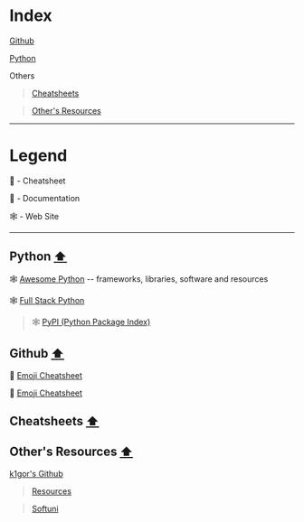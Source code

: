 # Index

<a name="index"></a>

[Github](https://github.com/Aranchev/Resources/tree/main/README.md#github-arrow_up)

[Python](https://github.com/Aranchev/Resources/edit/main/README.md#python-arrow_up)

Others
> [Cheatsheets](https://github.com/Aranchev/Resources/tree/main/README.md#cheatsheets-arrow_up)

> [Other's Resources](https://github.com/Aranchev/Resources/tree/main/README.md#others-resources-arrow_up)

---
# Legend
:page_facing_up: - Cheatsheet

:blue_book: - Documentation

:spider_web: - Web Site

---

## Python [:arrow_up:](#index)

:spider_web: <a href="https://awesome-python.com/">Awesome Python</a> -- frameworks, libraries, software and resources

:spider_web: <a href="https://www.fullstackpython.com/">Full Stack Python</a>

> :spider_web: <a href="https://pypi.org/">PyPI (Python Package Index)</a>

## Github [:arrow_up:](#index)

:page_facing_up: <a href="https://github.com/ikatyang/emoji-cheat-sheet/blob/master/README.md">Emoji Cheatsheet</a>

:page_facing_up: <a href="https://gist.github.com/rxaviers/7360908">Emoji Cheatsheet</a> 

## Cheatsheets [:arrow_up:](#index)

## Other's Resources [:arrow_up:](#index)

<a href='https://github.com/k1lgor?tab=repositories'>k1gor's Github</a>

><a href='https://github.com/k1lgor/awesome-resources'>Resources</a>

><a href='https://github.com/k1lgor/SoftUni'>Softuni</a>
